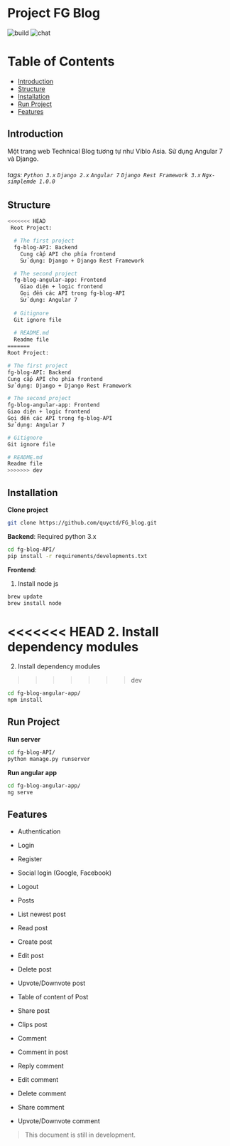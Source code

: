 Project FG Blog
===
![build](https://img.shields.io/appveyor/ci/:user/:repo.svg)
![chat](https://img.shields.io/discord/:serverId.svg)


Table of Contents
=================

* [Introduction](#introduction)
* [Structure](#structure)
* [Installation](#installation)
* [Run Project](#run-project)
* [Features](#features)

## Introduction

Một trang web Technical Blog tương tự như Viblo Asia. Sử dụng Angular 7 và Django. 

###### tags: `Python 3.x` `Django 2.x` `Angular 7` `Django Rest Framework 3.x` `Ngx-simplemde 1.0.0`

Structure
---

```zsh
<<<<<<< HEAD
 Root Project:

  # The first project
  fg-blog-API: Backend
    Cung cấp API cho phía frontend
    Sử dụng: Django + Django Rest Framework

  # The second project
  fg-blog-angular-app: Frontend
    Giao diện + logic frontend
    Gọi đến các API trong fg-blog-API
    Sử dụng: Angular 7
    
  # Gitignore
  Git ignore file
  
  # README.md
  Readme file
=======
Root Project:

# The first project
fg-blog-API: Backend
Cung cấp API cho phía frontend
Sử dụng: Django + Django Rest Framework

# The second project
fg-blog-angular-app: Frontend
Giao diện + logic frontend
Gọi đến các API trong fg-blog-API
Sử dụng: Angular 7

# Gitignore
Git ignore file

# README.md
Readme file
>>>>>>> dev
```


Installation
---
**Clone project**
```bash
git clone https://github.com/quyctd/FG_blog.git
```

**Backend**: Required python 3.x
```bash
cd fg-blog-API/
pip install -r requirements/developments.txt
```

**Frontend**:
1. Install node js

```bash
brew update
brew install node
```

<<<<<<< HEAD
 2. Install dependency modules
=======
2. Install dependency modules
>>>>>>> dev
```bash
cd fg-blog-angular-app/
npm install
```

Run Project
---
**Run server**
```bash
cd fg-blog-API/
python manage.py runserver
```

**Run angular app**
```bash
cd fg-blog-angular-app/
ng serve
```

## Features

* Authentication
* Login
* Register
* Social login (Google, Facebook)
* Logout

* Posts
* List newest post
* Read post
* Create post
* Edit post
* Delete post
* Upvote/Downvote post
* Table of content of Post
* Share post
* Clips post

* Comment
* Comment in post
* Reply comment
* Edit comment
* Delete comment
* Share comment
* Upvote/Downvote comment



> This document is still in development.
